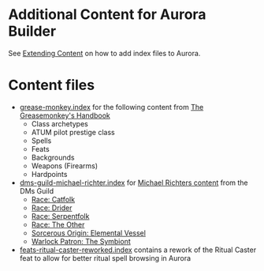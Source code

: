 # Additional Content for Aurora Builder

See [Extending Content](https://aurorabuilder.com/content) on how to add index files to Aurora.

# Content files

  - [grease-monkey.index](https://raw.githubusercontent.com/polsterc16/AURORAS/master/GREASEMONKEY/grease-monkey.index) for the following content from [
The Greasemonkey's Handbook](https://www.dmsguild.com/product/259520/) 
    - Class archetypes
    - ATUM pilot prestige class
    - Spells
    - Feats
    - Backgrounds
	- Weapons (Firearms)
	- Hardpoints
  - [dms-guild-michael-richter.index](https://raw.githubusercontent.com/polsterc16/AURORAS/master/DMSG_MR/dms-guild-michael-richter.index) for [Michael Richters content](https://www.dmsguild.com/browse.php?author=Michael%20Richter) from the DMs Guild
    - [Race: Catfolk](https://www.dmsguild.com/product/182902/Race-Catfolk-5e)
    - [Race: Drider](https://www.dmsguild.com/product/199828/Race-Drider-5e)
    - [Race: Serpentfolk](https://www.dmsguild.com/product/183775/Race-Serpentfolk-Naga-Lamia)
    - [Race: The Other](https://www.dmsguild.com/product/252083/Race-The-Other-5e)
    - [Sorcerous Origin: Elemental Vessel](https://www.dmsguild.com/product/182673/Sorcerous-Origin-Elemental-Vessel-5e)
    - [Warlock Patron: The Symbiont](https://www.dmsguild.com/product/182342/Warlock-Patron-The-Symbiont-5e)
  - [feats-ritual-caster-reworked.index](https://raw.githubusercontent.com/polsterc16/AURORAS/master/RITUALCASTER/feats-ritual-caster-reworked.index) contains a rework of the Ritual Caster feat to allow for better ritual spell browsing in Aurora
